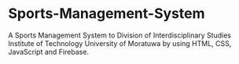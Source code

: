 # Sports-Management-System
A Sports Management System to Division of Interdisciplinary Studies Institute of Technology University of Moratuwa by using HTML, CSS, JavaScript and Firebase. 
